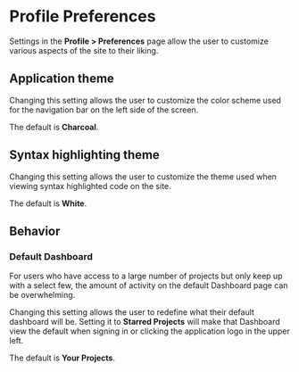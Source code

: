 # Profile Preferences

Settings in the **Profile > Preferences** page allow the user to customize
various aspects of the site to their liking.

## Application theme

Changing this setting allows the user to customize the color scheme used for the
navigation bar on the left side of the screen.

The default is **Charcoal**.

## Syntax highlighting theme

Changing this setting allows the user to customize the theme used when viewing
syntax highlighted code on the site.

The default is **White**.

## Behavior

### Default Dashboard

For users who have access to a large number of projects but only keep up with a
select few, the amount of activity on the default Dashboard page can be
overwhelming.

Changing this setting allows the user to redefine what their default dashboard
will be. Setting it to **Starred Projects** will make that Dashboard view the
default when signing in or clicking the application logo in the upper left.

The default is **Your Projects**.
